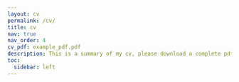 ```yaml
---
layout: cv
permalink: /cv/
title: cv
nav: true
nav_order: 4
cv_pdf: example_pdf.pdf
description: This is a summary of my cv, please download a complete pdf version using the button above.
toc:
  sidebar: left
---
```

